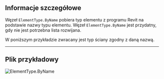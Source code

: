 ## Informacje szczegółowe
Węzeł `ElementType.ByName` pobiera typ elementu z programu Revit na podstawie nazwy typu elementu. Węzeł `ElementType.ByName` jest przydatny, gdy nie jest potrzebna lista rozwijana.

W poniższym przykładzie zwracany jest typ ściany zgodny z daną nazwą.
___
## Plik przykładowy

![ElementType.ByName](./Revit.Elements.ElementType.ByName_img.jpg)
